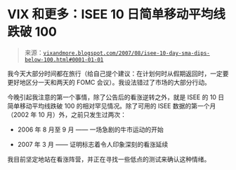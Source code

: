 <!--yml

分类：未分类

日期：2024-05-18 19:03:32

-->

# VIX 和更多：ISEE 10 日简单移动平均线跌破 100

> 来源：[`vixandmore.blogspot.com/2007/08/isee-10-day-sma-dips-below-100.html#0001-01-01`](http://vixandmore.blogspot.com/2007/08/isee-10-day-sma-dips-below-100.html#0001-01-01)

我今天大部分时间都在旅行（给自己提个建议：在计划何时从假期返回时，一定要更好地区分一天和两天的 FOMC 会议）。我设法错过了市场的大部分行动。

今晚引起我注意的第一个事情，除了公告后的看涨逆转之外，就是 ISEE 的 10 日简单移动平均线跌破 100 的相对罕见情况。除了可用的 ISEE 数据的第一个月（2002 年 10 月）外，之前只发生过两次：

+   2006 年 8 月至 9 月 —— 一场急剧的牛市运动的开始

+   2007 年 3 月 —— 证明标志着令人印象深刻的看涨延续

我目前坚定地站在看涨阵营，并正在寻找一些低点的测试来确认这种情绪。
